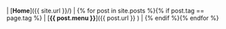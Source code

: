 | [**Home**]({{ site.url }}/) | {% for post in site.posts %}{% if post.tag == page.tag %} | [**{{ post.menu }}**]({{ post.url }} ) | {% endif %}{% endfor %}